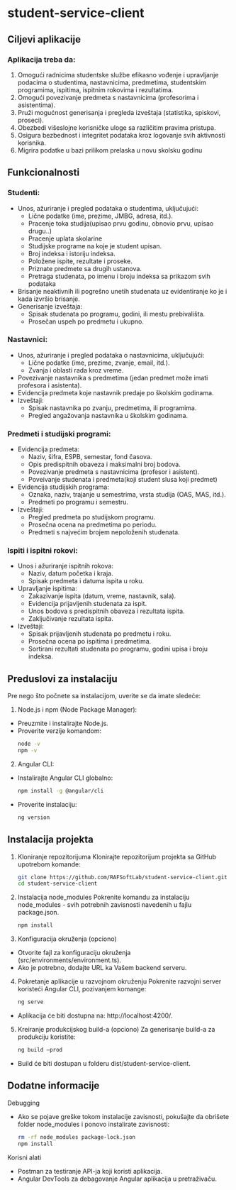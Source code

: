 # student-service-client

## Ciljevi aplikacije

### Aplikacija treba da:
  1. Omogući radnicima studentske službe efikasno vođenje i upravljanje podacima o studentima, nastavnicima, predmetima, studentskim programima, ispitima, ispitnim rokovima i rezultatima.
  2. Omogući povezivanje predmeta s nastavnicima (profesorima i asistentima).
  3. Pruži mogućnost generisanja i pregleda izveštaja (statistika, spiskovi, proseci).
  4. Obezbedi višeslojne korisničke uloge sa različitim pravima pristupa.
  5. Osigura bezbednost i integritet podataka kroz logovanje svih aktivnosti korisnika.
  6. Migrira podatke u bazi prilikom prelaska u novu skolsku godinu
## Funkcionalnosti

### Studenti:
- Unos, ažuriranje i pregled podataka o studentima, uključujući:
  - Lične podatke (ime, prezime, JMBG, adresa, itd.).
  - Pracenje toka studija(upisao prvu godinu, obnovio prvu, upisao drugu..)
  - Pracenje uplata skolarine
  - Studijske programe na koje je student upisan.
  - Broj indeksa i istoriju indeksa.
  - Položene ispite, rezultate i proseke.
  - Priznate predmete sa drugih ustanova.
  - Pretraga studenata, po imenu i broju indeksa sa prikazom svih podataka
- Brisanje neaktivnih ili pogrešno unetih studenata uz evidentiranje ko je i kada izvršio brisanje.
- Generisanje izveštaja:
  - Spisak studenata po programu, godini, ili mestu prebivališta.
  - Prosečan uspeh po predmetu i ukupno.
### Nastavnici:
- Unos, ažuriranje i pregled podataka o nastavnicima, uključujući:
  - Lične podatke (ime, prezime, zvanje, email, itd.).
  - Zvanja i oblasti rada kroz vreme.
- Povezivanje nastavnika s predmetima (jedan predmet može imati profesora i asistenta).
- Evidencija predmeta koje nastavnik predaje po školskim godinama.
- Izveštaji:
  - Spisak nastavnika po zvanju, predmetima, ili programima.
  - Pregled angažovanja nastavnika u školskim godinama.
### Predmeti i studijski programi:
- Evidencija predmeta:
  - Naziv, šifra, ESPB, semestar, fond časova.
  - Opis predispitnih obaveza i maksimalni broj bodova.
  - Povezivanje predmeta s nastavnicima (profesor i asistent).
  - Poveivanje studenata i predmeta(koji student slusa koji predmet)
- Evidencija studijskih programa:
  - Oznaka, naziv, trajanje u semestrima, vrsta studija (OAS, MAS, itd.).
  - Predmeti po programu i semestru.
- Izveštaji:
  - Pregled predmeta po studijskom programu.
  - Prosečna ocena na predmetima po periodu.
  - Predmeti s najvećim brojem nepoloženih studenata.
### Ispiti i ispitni rokovi:
- Unos i ažuriranje ispitnih rokova:
  - Naziv, datum početka i kraja.
  - Spisak predmeta i datuma ispita u roku.
- Upravljanje ispitima:
  - Zakazivanje ispita (datum, vreme, nastavnik, sala).
  - Evidencija prijavljenih studenata za ispit.
  - Unos bodova s predispitnih obaveza i rezultata ispita.
  - Zaključivanje rezultata ispita.
- Izveštaji:
  - Spisak prijavljenih studenata po predmetu i roku.
  - Prosečna ocena po ispitima i predmetima.
  - Sortirani rezultati studenata po programu, godini upisa i broju indeksa.
 
## Preduslovi za instalaciju
Pre nego što počnete sa instalacijom, uverite se da imate sledeće:
1.	Node.js i npm (Node Package Manager):
-	Preuzmite i instalirajte Node.js.
-	Proverite verzije komandom:
    ```bash
    node -v
    npm -v
    ```
2.	Angular CLI:
-	Instalirajte Angular CLI globalno:
    ```bash
    npm install -g @angular/cli
    ```
-	Proverite instalaciju:
    ```bash
    ng version
    ```

## Instalacija projekta
1. Kloniranje repozitorijuma
  Klonirajte repozitorijum projekta sa GitHub upotrebom komande:
    ```bash
    git clone https://github.com/RAFSoftLab/student-service-client.git
    cd student-service-client
    ```


2. Instalacija node_modules
  Pokrenite komandu za instalaciju node_modules  - svih potrebnih zavisnosti navedenih u fajlu package.json.
    ```bash
    npm install
    ```

3. Konfiguracija okruženja (opciono)
-	Otvorite fajl za konfiguraciju okruženja (src/environments/environment.ts).
-	Ako je potrebno, dodajte URL ka Vašem backend serveru.

4. Pokretanje aplikacije u razvojnom okruženju
  Pokrenite razvojni server koristeći Angular CLI, pozivanjem komange:
    ```bash
    ng serve
    ```
  -	Aplikacija će biti dostupna na: http://localhost:4200/.

5. Kreiranje produkcijskog build-a (opciono)
  Za generisanje build-a za produkciju koristite:
    ```bash
    ng build –prod
    ```
-	Build će biti dostupan u folderu dist/student-service-client.

## Dodatne informacije
Debugging
-	Ako se pojave greške tokom instalacije zavisnosti, pokušajte da obrišete folder node_modules i ponovo instalirate zavisnosti:
    ```bash
    rm -rf node_modules package-lock.json
    npm install
    ```

Korisni alati
-	Postman za testiranje API-ja koji koristi aplikacija.
-	Angular DevTools za debagovanje Angular aplikacija u pretraživaču.

